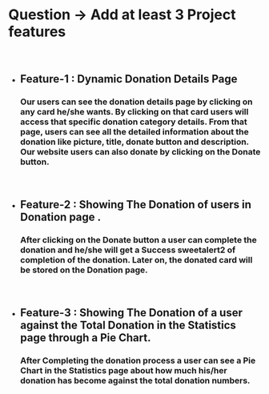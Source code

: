 # Question -> Add at least 3 Project features
<br/>

- ## Feature-1 : Dynamic Donation Details Page <br/>

   ### Our users can see the donation details page by clicking on any card he/she wants. By clicking on that card users will access that specific donation category details. From that page, users can see all the detailed information about the donation like picture, title, donate button and description. Our website users can also donate by clicking on the Donate button.

<br/>

- ## Feature-2 : Showing The Donation of users in Donation page . <br/>
 
  ### After clicking on the Donate button a user can complete the donation and he/she will get a Success sweetalert2 of completion of the donation. Later on, the donated card will be stored on the Donation page.

 <br/>

 - ## Feature-3 : Showing The Donation of a user against the Total Donation in the Statistics page through a Pie Chart.<br/>

   ### After Completing the donation process a user can see a Pie Chart in the Statistics page about how much his/her donation has become against the total donation numbers.
